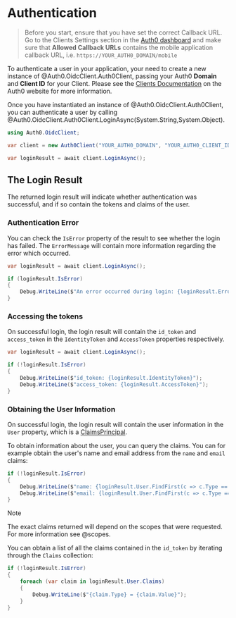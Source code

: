 # Authentication

> Before you start, ensure that you have set the correct Callback URL. Go to the Clients Settings section in the [Auth0 dashboard](https://manage.auth0.com/#/) and make sure that **Allowed Callback URLs** contains the mobile application callback URL, i.e. `https://YOUR_AUTH0_DOMAIN/mobile`

To authenticate a user in your application, your need to create a new instance of @Auth0.OidcClient.Auth0Client, passing your Auth0 **Domain** and **Client ID** for your Client. Please see the [Clients Documentation](https://auth0.com/docs/clients) on the Auth0 website for more information.

Once you have instantiated an instance of @Auth0.OidcClient.Auth0Client, you can authenticate a user by calling @Auth0.OidcClient.Auth0Client.LoginAsync(System.String,System.Object).

```csharp
using Auth0.OidcClient;

var client = new Auth0Client("YOUR_AUTH0_DOMAIN", "YOUR_AUTH0_CLIENT_ID");

var loginResult = await client.LoginAsync();
```

## The Login Result

The returned login result will indicate whether authentication was successful, and if so contain the tokens and claims of the user.

### Authentication Error

You can check the `IsError` property of the result to see whether the login has failed. The `ErrorMessage` will contain more information regarding the error which occurred.

```csharp
var loginResult = await client.LoginAsync();

if (loginResult.IsError)
{
    Debug.WriteLine($"An error occurred during login: {loginResult.Error}")
}
```

### Accessing the tokens

On successful login, the login result will contain the `id_token` and `access_token` in the `IdentityToken` and `AccessToken` properties respectively.

```csharp
var loginResult = await client.LoginAsync();

if (!loginResult.IsError)
{
    Debug.WriteLine($"id_token: {loginResult.IdentityToken}");
    Debug.WriteLine($"access_token: {loginResult.AccessToken}");
}
```

### Obtaining the User Information

On successful login, the login result will contain the user information in the `User` property, which is a [ClaimsPrincipal](https://msdn.microsoft.com/en-us/library/system.security.claims.claimsprincipal(v=vs.110).aspx).

To obtain information about the user, you can query the claims. You can for example obtain the user's name and email address from the `name` and `email` claims:

```csharp
if (!loginResult.IsError)
{
    Debug.WriteLine($"name: {loginResult.User.FindFirst(c => c.Type == "name")?.Value}");
    Debug.WriteLine($"email: {loginResult.User.FindFirst(c => c.Type == "email")?.Value}");
}
```

> [!Note]
> The exact claims returned will depend on the scopes that were requested. For more information see @scopes.

You can obtain a list of all the claims contained in the `id_token` by iterating through the `Claims` collection:

```csharp
if (!loginResult.IsError)
{
    foreach (var claim in loginResult.User.Claims)
    {
        Debug.WriteLine($"{claim.Type} = {claim.Value}");
    }
}
```

